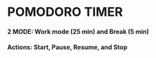 # POMODORO TIMER

#### 2 MODE: Work mode (25 min) and Break (5 min) 
#### Actions: Start, Pause, Resume, and Stop

